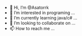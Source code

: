 - 👋 Hi, I’m @Asatorrk
- 👀 I’m interested in programing ...
- 🌱 I’m currently learning java/c# ...
- 💞️ I’m looking to collaborate on ...
- 📫 How to reach me ...

<!---
Asatorrk/Asatorrk is a ✨ special ✨ repository because its `README.md` (this file) appears on your GitHub profile.
You can click the Preview link to take a look at your changes.
--->
